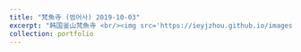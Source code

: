 ```yaml
---
title: "梵魚寺 (범어사) 2019-10-03"
excerpt: "韩国釜山梵魚寺 <br/><img src='https://ieyjzhou.github.io/images/20191003_162855.jpg'>"
collection: portfolio
---
```

